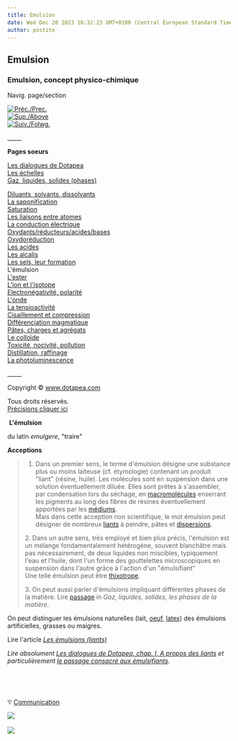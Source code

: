 ```yaml
---
title: Emulsion
date: Wed Dec 20 2023 16:32:23 GMT+0100 (Central European Standard Time)
author: postite
---
```


## Emulsion
### Emulsion, concept physico-chimique
 Navig. page/section

[![Préc./Prec.](_derived/back_cmp_themenoir010_back.gif)](formationdesels.html)  
[![Sup./Above](_derived/up_cmp_themenoir010_up.gif)](conceptsphysicchim.html)  
[![Suiv./Folwg.](_derived/next_cmp_themenoir010_next.gif)](ester.html)

\_\_\_\_\_

**Pages soeurs**

[Les dialogues de Dotapea](dialoguesdotapea.html)  
[Les échelles](echelles.html)  
[Gaz, liquides, solides (phases)](gazliquidessolides.html)  

[Diluants, solvants, dissolvants](diluantssolvants.html)  
[La saponification](saponification.html)  
[Saturation](saturation.html)  
[Les liaisons entre atomes](liaisons.html)  
[La conduction électrique](conductionelec.html)  
[Oxydants/réducteurs/acides/bases](oxyreducacidesbases.html)  
[Oxydoréduction](oxydoreduction.html)  
[Les acides](acides.html)  
[Les alcalis](alcali.html)  
[Les sels, leur formation](formationdesels.html)  
L'émulsion  
[L'ester](ester.html)  
[L'ion et l'isotope](ion.html)  
[Electronégativité, polarité](electronega.html)  
[L'onde](onde.html)  
[La tensioactivité](tensioactivite.html)  
[Cisaillement et compression](cisaillecompr.html)  
[Différenciation magmatique](differenciatmagma.html)  
[Pâtes, charges et agrégats](pateschargesagreg.html)  
[Le colloïde](colloide.html)  
[Toxicité, nocivité, pollution](toxicite.html)  
[Distillation, raffinage](distillationraffinage.html)  
[La photoluminescence](photoluminescence.html)

\_\_\_\_\_

Copyright © www.dotapea.com

Tous droits réservés.  
[Précisions cliquer ici](droitscopie.html)

 **L'émulsion** 

du latin _emulgere_, "traire"

**Acceptions**

> 1. Dans un premier sens, le terme d'émulsion désigne une substance plus ou moins laiteuse (cf. étymologie) contenant un produit "liant" (résine, huile). Les molécules sont en suspension dans une solution éventuellement diluée. Elles sont prêtes à s'assembler, par condensation lors du séchage, en [macromolécules](macromolecule.html) enserrant les pigments au long des fibres de résines éventuellement apportées par les [médiums](medium.html).  
> Mais dans cette acception non scientifique, le mot émulsion peut désigner de nombreux [liants](liants.html) à peindre, pâtes et [dispersions](dispersion.html).
> 
> 2\. Dans un autre sens, très employé et bien plus précis, l'émulsion est un mélange fondamentalement hétérogène, souvent blanchâtre mais pas nécessairement, de deux liquides non miscibles, typiquement l'eau et l'huile, dont l'un forme des gouttelettes microscopiques en suspension dans l'autre grâce à l'action d'un "émulsifiant"  
> Une telle émulsion peut être [thixotrope](thixotropie.html).
> 
> 3\. On peut aussi parler d'émulsions impliquant différentes phases de la matière. Lire [passage](gazliquidessolides.html#enmarge) in _Gaz, liquides, solides, les phases de la matière_.

On peut distinguer les émulsions naturelles (lait, [oeuf](oeuf.html), [latex](latex.html)) des émulsions artificielles, grasses ou maigres.

Lire l'article [_Les émulsions (liants)_](liantsemulsions.html)

_Lire absolument [Les dialogues de Dotapea, chap. I, A propos des liants](chap01liants.html) et particulièrement [le passage consacré aux émulsifiants](chap01liants.html#lecithine)._



 

 ![](images/transparent122x1.gif)

![](images/flechebas.gif) [Communication](http://www.artrealite.com/annonceurs.htm) 

[![](https://cbonvin.fr/sites/regie.artrealite.com/visuels/campagne1.png)](index-2.html#20131014)

![](https://cbonvin.fr/sites/regie.artrealite.com/visuels/campagne2.png)